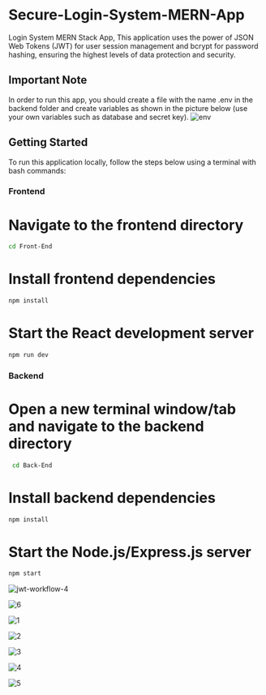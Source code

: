 # Secure-Login-System-MERN-App
Login System MERN Stack App, This application uses the power of JSON Web Tokens (JWT) for user session management and bcrypt for password hashing, ensuring the highest levels of data protection and security.

## Important Note
In order to run this app, you should create a file with the name .env in the backend folder and create variables as shown in the picture below (use your own variables such as database and secret key).
![env](https://github.com/AmmarAbdoh/Secure-Login-System-MERN-App/assets/90091361/ea5fbc85-4051-486f-b2d0-b6e490ebc162)


## Getting Started

To run this application locally, follow the steps below using a terminal with bash commands:

### Frontend

# Navigate to the frontend directory

   ```bash
   cd Front-End
   ```

# Install frontend dependencies
  ```bash
  npm install
  ```

# Start the React development server
  ```bash
  npm run dev
  ```

### Backend
# Open a new terminal window/tab and navigate to the backend directory
  ```bash
   cd Back-End
   ```

# Install backend dependencies
  ```bash
  npm install
  ```

# Start the Node.js/Express.js server
  ```bash
  npm start
  ```

![jwt-workflow-4](https://github.com/AmmarAbdoh/Secure-Login-System-MERN-App/assets/90091361/f89e4c85-275e-41e8-a85b-4c9aa3844e44)

![6](https://github.com/AmmarAbdoh/Secure-Login-System-MERN-App/assets/90091361/adf2e049-35be-4839-a99b-475dcbbfd31f)

![1](https://github.com/AmmarAbdoh/Secure-Login-System-MERN-App/assets/90091361/c5ada171-61db-41d1-8a04-9eee08b9a26b)

![2](https://github.com/AmmarAbdoh/Secure-Login-System-MERN-App/assets/90091361/1285604c-e63d-4b0e-8cc5-967edbc2a3f5)

![3](https://github.com/AmmarAbdoh/Secure-Login-System-MERN-App/assets/90091361/e3e97c89-6a5b-4828-9070-42e8faa2a9f6)

![4](https://github.com/AmmarAbdoh/Secure-Login-System-MERN-App/assets/90091361/d4f45db6-c706-4417-a8a4-434f6cae72d8)

![5](https://github.com/AmmarAbdoh/Secure-Login-System-MERN-App/assets/90091361/26aae085-ba3b-44fe-8a99-1db8c8d6a662)
